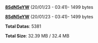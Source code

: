 [**8SdN5eYW**](/data/8SdN5eYW.txt) (20/01/23 - 03:41)- 1499 bytes

[**8SdN5eYW**](/data/8SdN5eYW.txt) (20/01/23 - 03:41)- 1499 bytes

**Total Datas**: 5381

**Total Size**: 32.39 MB / 32.4 MB